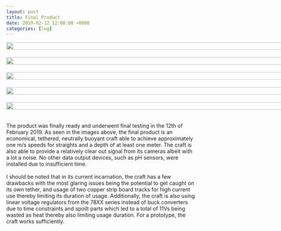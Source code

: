 ```yaml
---
layout: post
title: Final Product
date: 2019-02-12 12:00:00 +0800
categories: [log]
---
```


<style>
  .wrapper {
    display: grid;
    grid-template-columns: repeat(auto-fit, minmax(30vh, 1fr));
    grid-gap: 20px;
  }

  .item {
    
  }

  .item > img {
    width:100%;
  }
</style>

<div class="wrapper">
  <div class="item">
    <img src="/speaalpha18/asset_images/craft/IMG_6612.JPG"/>
  </div>
  <div class="item">
    <img src="/speaalpha18/asset_images/craft/IMG_6609.JPG"/>
  </div>
  <div class="item">
    <img src="/speaalpha18/asset_images/craft/IMG_6556.JPG"/>
  </div>
  <div class="item">
    <img src="/speaalpha18/asset_images/craft/IMG_6608.JPG"/>
  </div>
  <div class="item">
    <img src="/speaalpha18/asset_images/testing/IMG_6603.JPG"/>
  </div>
</div>
<br/><br/>
The product was finally ready and underwent final testing in the 12th of February 2019. As seen in the images above, the final product is an economical, tethered, neutrally buoyant craft able to achieve approximately one m/s speeds for straights and a depth of at least one meter. The craft is also able to provide a relatively clear out signal from its cameras albeit with a lot a noise. No other data output devices, such as pH sensors, were installed due to insufficient time. <br/><br/>I should be noted that in its current incarnation, the craft has a few drawbacks with the most glaring issues being the potential to get caught on its own tether, and usage of two copper strip board tracks for high current use thereby limiting its duration of usage. Additionally, the craft is also using linear voltage regulators from the 78XX series instead of buck converters due to time constraints and spoilt parts which led to a total of 11Vs being wasted as heat thereby also limiting usage duration. For a prototype, the craft works sufficiently.